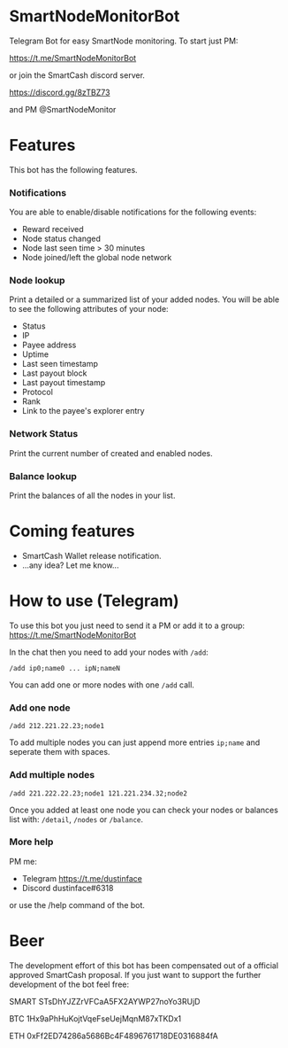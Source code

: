 # SmartNodeMonitorBot

Telegram Bot for easy SmartNode monitoring. To start just PM:

https://t.me/SmartNodeMonitorBot

or join the SmartCash discord server.

https://discord.gg/8zTBZ73

and PM @SmartNodeMonitor

# Features
This bot has the following features.

### Notifications
You are able to enable/disable notifications for the following events:

- Reward received
- Node status changed
- Node last seen time > 30 minutes
- Node joined/left the global node network

### Node lookup
Print a detailed or a summarized list of your added nodes.
You will be able to see the following attributes of your node:

- Status
- IP
- Payee address
- Uptime
- Last seen timestamp
- Last payout block
- Last payout timestamp
- Protocol
- Rank
- Link to the payee's explorer entry

### Network Status
Print the current number of created and enabled nodes.

### Balance lookup
Print the balances of all the nodes in your list.

# Coming features

- SmartCash Wallet release notification.
- ...any idea? Let me know...

# How to use (Telegram)

To use this bot you just need to send it a PM or add it to a group: https://t.me/SmartNodeMonitorBot

In the chat then you need to add your nodes with `/add`:

```
/add ip0;name0 ... ipN;nameN
```

You can add one or more nodes with one `/add` call.

### Add one node

```
/add 212.221.22.23;node1
```

To add multiple nodes you can just append more entries `ip;name` and seperate them with spaces.

### Add multiple nodes
```
/add 221.222.22.23;node1 121.221.234.32;node2
```

Once you added at least one node you can check your nodes or balances list with: `/detail`, `/nodes` or `/balance`.

### More help

PM me:
  - Telegram https://t.me/dustinface
  - Discord dustinface#6318

or use the /help command of the bot.

# Beer

The development effort of this bot has been compensated out of a official approved SmartCash proposal. If you just want to support the further development of the bot feel free:

SMART STsDhYJZZrVFCaA5FX2AYWP27noYo3RUjD

BTC 1Hx9aPhHuKojtVqeFseUejMqnM87xTKDx1

ETH 0xFf2ED74286a5686Bc4F4896761718DE0316884fA
